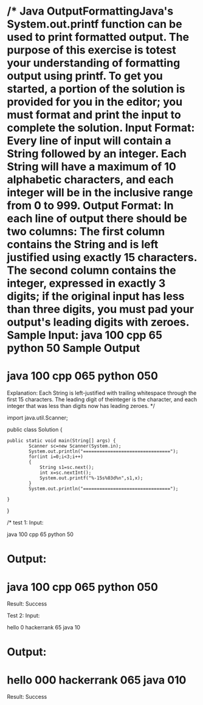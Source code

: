 /*
Java OutputFormattingJava's System.out.printf function can be used to print formatted output. 
The purpose of this exercise is totest your understanding of formatting output using printf.
To get you started, a portion of the solution is provided for you in the editor; you must format and print the input to complete the solution.
Input Format: Every line of input will contain a String followed by an integer. 
Each String will have a maximum of 10 alphabetic characters, and each integer will be in the inclusive range from 0 to 999.
Output Format: In each line of output there should be two columns: The first column contains the String and is left justified using exactly 15 characters. 
The second column contains the integer, expressed in exactly 3 digits; if the original input has less than three digits, you must pad your output's leading digits with zeroes.
Sample Input:
java 100
cpp 65
python 50
Sample Output
================================
java           100
cpp            065
python         050
================================
Explanation: Each String is left-justified with trailing whitespace through the first 15 characters. 
The leading digit of theinteger is the  character, and each integer that was less than  digits now has leading zeroes.
*/

import java.util.Scanner;

public class Solution {

    public static void main(String[] args) {
            Scanner sc=new Scanner(System.in);
            System.out.println("================================");
            for(int i=0;i<3;i++)
            {
                String s1=sc.next();
                int x=sc.nextInt();
                System.out.printf("%-15s%03d%n",s1,x);
            }
            System.out.println("================================");

    }
}

/*
test 1:
Input:

java 100
cpp 65
python 50

Output:
================================
java           100 
cpp            065 
python         050 
================================

Result:
Success

Test 2:
Input:

hello 0
hackerrank 65
java 10

Output:
================================
hello          000 
hackerrank     065 
java           010 
================================

Result:
Success
